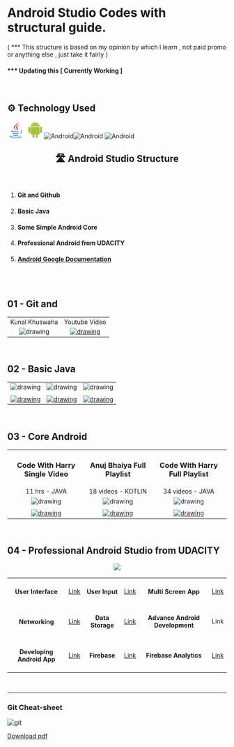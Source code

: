
# Android Studio Codes with structural guide.

 ( *** This structure is based on my opinion by which I learn , not paid promo or anything else , just take it fairly )
 
 #### *** Updating this [ Currently Working ]

<br>

## ⚙️ Technology Used
<img src="https://github.com/devicons/devicon/blob/master/icons/java/java-original.svg" alt="Android" width="40" height="40"/> <img src="https://github.com/devicons/devicon/blob/master/icons/android/android-plain.svg" alt="Android" width="40" height="40"/><img src="https://user-images.githubusercontent.com/73611313/173519973-a11c02c8-8730-41c6-b97a-d0fb35a0137c.svg" alt="Android" width="40"/><img src="https://user-images.githubusercontent.com/73611313/173520278-a989a590-0e70-45db-8aeb-cb04f8aaf923.svg" alt="Android" width="40"/>  <img src="https://user-images.githubusercontent.com/73611313/173520341-0fe0b8af-448a-4907-8326-7d76da7ffbc3.svg" alt="Android" width="40"/>
  


<h2 align="center">🛣 Android Studio Structure </h2>
<br>


1. <h4>Git and Github</h4>
2. <h4>Basic Java</h4>
3. <h4>Some Simple Android Core</h4>
4. <h4>Professional Android from UDACITY</h4>
5. <h4><a href="https://developer.android.com/docs">Android Google Documentation</a></h4>

<br>

<br>



## 01 - Git and 


|||
|:---------------------------------:|:---------------------------------:|
| Kunal Khuswaha | Youtube Video |
|<img src="https://user-images.githubusercontent.com/73611313/173511123-3f32b5ee-91ea-400c-8f20-371e812a3b02.png" alt="drawing" width="200"/> | <a href="https://youtu.be/apGV9Kg7ics"><img src="https://user-images.githubusercontent.com/73611313/173511447-dc2d787c-7ba2-45a3-82bd-f8b06ce066c9.jpg" alt="drawing" width="250"/>
  

  <br>



## 02 - Basic Java
||||
|:---------------------------------:|:---------------------------------:|:---------------------------------:|  
| <img src="https://user-images.githubusercontent.com/73611313/173511686-955ae6fd-2628-4901-8277-ae5fad17438c.png" alt="drawing" width="200"/> |<img src="https://user-images.githubusercontent.com/73611313/173512123-ea4d010c-8977-4186-b9a3-777305bfd4df.png" alt="drawing" width="200"/> |<img src="https://user-images.githubusercontent.com/73611313/173512222-d4052688-c8dd-444b-8683-aacd15419846.png" alt="drawing" width="200"/> | 
  |||
  | <a href="https://youtu.be/mXjZQX3UzOs"><img src="https://user-images.githubusercontent.com/73611313/173511801-f05b1da5-c22d-4255-8268-40d7febc81b0.jpg"  alt="drawing" width="250"/> | <a href="https://youtube.com/playlist?list=PLUcsbZa0qzu3Mri2tL1FzZy-5SX75UJfb"><img src="https://user-images.githubusercontent.com/73611313/173513236-70a553d1-4552-4bab-82d5-bc0b72899cac.jpg" alt="drawing" width="250"/> | <a href="https://youtube.com/playlist?list=PLu0W_9lII9aiL0kysYlfSOUgY5rNlOhUd"><img src="https://user-images.githubusercontent.com/73611313/173512415-41b7b5a4-545f-43eb-b975-56b82f656e47.jpg" alt="drawing" width="250"/> |  
  
  
<br>
  
## 03 - Core Android
  
||||
|:---------------------------------:|:---------------------------------:|:---------------------------------:|
  | <h3><b>Code With Harry Single Video</b></h3> | <h3><b>Anuj Bhaiya Full Playlist</b></h3> |<h3><b>Code With Harry Full Playlist</b></h3> |
  | 11 hrs - JAVA | 18 videos - KOTLIN | 34 videos - JAVA |
|<img src="https://user-images.githubusercontent.com/73611313/173511686-955ae6fd-2628-4901-8277-ae5fad17438c.png" alt="drawing" width="200"/> |<img src="https://user-images.githubusercontent.com/73611313/173512123-ea4d010c-8977-4186-b9a3-777305bfd4df.png" alt="drawing" width="200"/> |<img src="https://user-images.githubusercontent.com/73611313/173511686-955ae6fd-2628-4901-8277-ae5fad17438c.png" alt="drawing" width="200"/> |
  |||
  | <a href="https://youtu.be/mXjZQX3UzOs"><img src="https://user-images.githubusercontent.com/73611313/173516226-2d12e314-e770-4639-8c2b-5f137a886365.jpg" alt="drawing" width="250"/> | <a href="https://youtube.com/playlist?list=PLUcsbZa0qzu3Mri2tL1FzZy-5SX75UJfb"><img src="https://user-images.githubusercontent.com/73611313/173516233-cadca486-a5a5-4c43-82ed-6fe454f96859.jpg" alt="drawing" width="250"/> | <a href="https://youtube.com/playlist?list=PLu0W_9lII9aiL0kysYlfSOUgY5rNlOhUd"><img src="https://user-images.githubusercontent.com/73611313/173516248-aaf6982d-87b4-45d2-8f1b-1ff3b701c6bd.png" alt="drawing" width="250"/> |
 


 <br>
 
## 04 - Professional Android Studio from UDACITY
 
 <p align="center"><img src="(https://user-images.githubusercontent.com/73611313/173517102-89ff5290-71c2-43dc-bb57-b2e958fa675a.png" width="200"/><p>
 
 
 |||||||
 |:---------------------------------:|:---------------------------------:|:---------------------------------:|:---------------------------------:|:---------------------------------:|:---------------------------------:|
 | <h4>User Interface</h4> | <a href="https://www.udacity.com/course/android-basics-user-interface--ud834">Link </a> | <h4>User Input</h4> | <a href="https://www.udacity.com/course/android-basics-user-input--ud836">Link </a> | <h4>Multi Screen App</h4> | <a href="https://www.udacity.com/course/android-basics-multiscreen-apps--ud839">Link </a> |
 | <h4>Networking</h4> | <a href="https://www.udacity.com/course/android-basics-networking--ud843">Link </a> | <h4>Data Storage</h4> | <a href="https://www.udacity.com/course/android-basics-data-storage--ud845">Link </a> | <h4>Advance Android Development</h4> | Link |
 | <h4>Developing Android App</h4> | <a href="https://www.udacity.com/course/new-android-fundamentals--ud851">Link </a> | <h4>Firebase</h4> | <a href="https://www.udacity.com/course/firebase-in-a-weekend-by-google-android--ud0352">Link </a> | <h4>Firebase Analytics</h4> | <a href="https://www.udacity.com/course/firebase-analytics-android--ud354">Link </a> |
 
 <br>
 
--- 

### Git Cheat-sheet
![git](https://user-images.githubusercontent.com/73611313/178712927-0e3c3d16-318e-4c84-815f-0c64a3c0b2c0.png)

 <a href = "https://github.com/vickyrules/userContents/blob/main/_Git%20cheat%20sheet%20dark.pdf">Download pdf</a>
